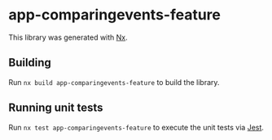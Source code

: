 # app-comparingevents-feature

This library was generated with [Nx](https://nx.dev).

## Building

Run `nx build app-comparingevents-feature` to build the library.

## Running unit tests

Run `nx test app-comparingevents-feature` to execute the unit tests via [Jest](https://jestjs.io).
